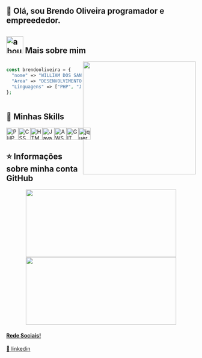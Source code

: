 ## 👋 Olá, sou Brendo Oliveira programador e empreededor. 

## <img width="45" alt="about" src="https://raw.github.com/elizarov/elizarov/master/about.png"> Mais sobre mim

<img align="right" width="300" src="https://i2.wp.com/allhtaccess.info/wp-content/uploads/2018/03/programming.gif?fit=1281%2C716&ssl=1" />

```php
  
const brendooliveira = {
  "nome" => "WILLIAM DOS SANTOS",
  "Area" => "DESENVOLVIMENTO WEB",
  "Linguagens" => ["PHP", "JavaScript", "Jquery", "CSS", "HTML"],
};
  
```


## 🚀 Minhas Skills
<div style="display: flex">
<img height="32" src="https://img.shields.io/badge/PHP-512BD4?style=for-the-badge&logo=PHP&logoColor=white" alt="PHP"/>
<img height="32" src="https://img.shields.io/badge/CSS3-1572B6?style=for-the-badge&logo=css3&logoColor=white" alt="CSS"/>
<img height="32" src="https://img.shields.io/badge/HTML5-E34F26?style=for-the-badge&logo=html5&logoColor=white" alt="HTML"/>
<img height="32" src="https://img.shields.io/badge/JavaScript-323330?style=for-the-badge&logo=javascript&logoColor=F7DF1E" alt="Javascript"/>
<img height="32" src="https://img.shields.io/badge/S3-323330?style=for-the-badge&logo=amazons3&logoColor=F7DF1E" alt="AWS S3"/>
<img height="32" src="https://img.shields.io/badge/GIT-E44C30?style=for-the-badge&logo=git&logoColor=white" alt="GIT"/>
<img height="32" src="https://img.shields.io/badge/Jquery-0769AD?style=for-the-badge&logo=jquery&logoColor=white" alt="jquery"/>
</div>

## ⭐ Informações sobre minha conta GitHub

<div align="center">
  <a href="https://github.com/brendooliveira">
  <img height="180em" width="400em" src="https://github-readme-stats.vercel.app/api?username=brendooliveira&theme=dracula&show_icons=true"/>

  <img height="180em" width="400em" src="https://github-readme-stats.vercel.app/api/top-langs/?username=brendooliveira&layout=compact&langs_count=7&theme=dracula"/>
</div>
  

[linkedin]: https://www.linkedin.com/in/brendooliveira/

#### Rede Sociais!
  
👔 [linkedin][linkedin]

